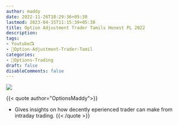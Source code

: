 ```yaml
---
author: maddy
date: 2022-11-26T18:29:36+05:30
lastmod: 2023-04-15T11:15:39+05:30
title: Option Adjustment Trader Tamils Honest PL 2022
description: 
tags:
- Youtube📺
- 🧔Option-Adjustment-Trader-Tamil
categories: 
- 🤹Options-Trading
draft: false
disableComments: false
---
```

![](https://i.imgur.com/mryflAs.png)


{{< quote author="OptionsMaddy">}}
- Gives insights on how decently eperienced trader can make from intraday trading.
{{< /quote >}}
